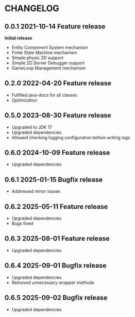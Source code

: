 # CHANGELOG

## 0.0.1 2021-10-14 Feature release
**Initial release**
- Entity Component System mechanism  
- Finite State Machine mechanism  
- Simple physic 2D support  
- Simple 2D Server Debugger support  
- GameLoop Management mechanism  

## 0.2.0 2022-04-20 Feature release
- Fulfilled java-docs for all classes
- Optimization

## 0.5.0 2023-08-30 Feature release
- Upgraded to JDK 17
- Upgraded dependencies
- Allowed checking logging configuration before writing logs

## 0.6.0 2024-10-09 Feature release
- Upgraded dependencies

## 0.6.1 2025-01-15 Bugfix release
- Addressed minor issues

## 0.6.2 2025-05-11 Feature release
- Upgraded dependencies
- Bugs fixed 

## 0.6.3 2025-08-01 Feature release
- Upgraded dependencies

## 0.6.4 2025-09-01 Bugfix release
- Upgraded dependencies
- Removed unnecessary wrapper methods

## 0.6.5 2025-09-02 Bugfix release
- Upgraded dependencies
